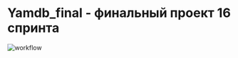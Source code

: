 # Yamdb_final - финальный проект 16 спринта

![workflow](https://github.com/vawy/yamdb_final/actions/workflows/yamdb_workflow.yml/badge.svg)

